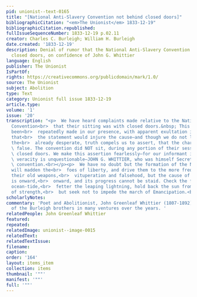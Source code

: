 ```yaml
---
pid: unionist--text-0165
title: "[National Anti-Slavery Convention not behind closed doors]"
bibliographicCitation: "<em>The Unionist</em> 1833-12-19"
bibliographicCitation.republished: 
fullIssueSequenceNumber: 1833-12-19 p.02.11
creator: Charles C. Burleigh; William H. Burleigh
date.created: '1833-12-19'
description: Denial of rumor that the National Anti-Slavery Convention met behind
  closed doors, on confidence of John G. Whittier
language: English
publisher: The Unionist
IsPartOf: 
rights: https://creativecommons.org/publicdomain/mark/1.0/
source: The Unionist
subject: Abolition
type: Text
category: Unionist full issue 1833-12-19
article.type: 
volume: '1'
issue: '20'
transcription: "<p>  We have heard complaints made relative to the National Anti-Slavery
  Convention<br>  that their sitting was with closed doors.&nbsp; This assertion has
  been<br>  repeatedly made in our presence, with apparent exultation in the belief
  that<br>  the statement would injure the cause—and though we do not love to goad
  the<br>  already desperate, truth compels us to assert, that the charge is utterly<br>
  \ false. The convention did NOT sit, during any portion of their session, with<br>
  \ closed doors. We make this assertion fearlessly—for our informant is one whose<br>
  \ veracity is unquestionable—JOHN G. WHITTIER, who was himself Secretary of the<br>
  \ convention.<br></p><p>  We have no doubt but the formation of the National Society
  will madden the<br>  foes of liberty, and drive them to the more frequent use of
  their old weapons,<br>  vituperation and falsehood, but the cause of truth and justice
  is onward,<br>  onward, and its progress cannot be staid. Check the flow of the
  ocean-tide,<br>  fetter the leaping lightning, hold back the sun from his course
  of strength,<br>  but seek not to impede the march of Emancipation.<br></p><p></p>"
scholarlyNotes: 
commentary: 'Poet and Abolitionist, John Greenleaf Whittier (1807-1892), was an associate
  of the Burleigh brothers in many ventures over the years. '
relatedPeople: John Greenleaf Whittier
featured: 
repeated: 
relatedImage: unionist--image-0015
relatedText: 
relatedTextIssue: 
filename: 
caption: 
order: '164'
layout: items_item
collection: items
thumbnail: '""'
manifest: '""'
full: '""'
---
```

